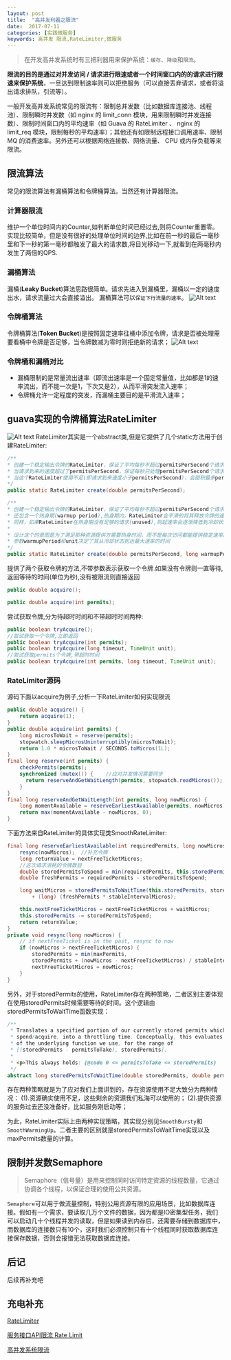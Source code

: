 ```yaml
---
layout: post
title:  "高并发利器之限流"
date:  2017-07-11
categories: [实践微服务]
keywords: 高并发 限流,RateLimiter,微服务
---
```


>在开发高并发系统时有三把利器用来保护系统：`缓存`、`降级`和`限流`。

**限流的目的是通过对并发访问 / 请求进行限速或者一个时间窗口内的的请求进行限速来保护系统**，一旦达到限制速率则可以拒绝服务（可以直接丢弃请求，或者将溢出请求排队，引流等）。

一般开发高并发系统常见的限流有：限制总并发数（比如数据库连接池、线程池）、限制瞬时并发数（如 nginx 的 limit_conn 模块，用来限制瞬时并发连接数）、限制时间窗口内的平均速率（如 Guava 的 RateLimiter 、 nginx 的 limit_req 模块，限制每秒的平均速率）；其他还有如限制远程接口调用速率、限制 MQ 的消费速率。另外还可以根据网络连接数、网络流量、 CPU 或内存负载等来限流。


## 限流算法
常见的限流算法有漏桶算法和令牌桶算法。当然还有计算器限流。
### 计算器限流
维护一个单位时间内的Counter,如判断单位时间已经过去,则将Counter重置零。
实现比较简单，但是没有很好的处理单位时间的边界,比如在前一秒的最后一毫秒里和下一秒的第一毫秒都触发了最大的请求数,将目光移动一下,就看到在两毫秒内发生了两倍的QPS.

### 漏桶算法

漏桶(**Leaky Bucket**)算法思路很简单。请求先进入到漏桶里，漏桶以一定的速度出水，请求流量过大会直接溢出。
漏桶算法可以`保证下行流量的速率`。
![Alt text](images/20151227125739535.png)


### 令牌桶算法
令牌桶算法(**Token Bucket**)是按照固定速率往桶中添加令牌，请求是否被处理需要看桶中令牌是否足够，当令牌数减为零时则拒绝新的请求；
![Alt text](images/69856-20150905181713889-1526401931.jpg)

### 令牌桶和漏桶对比
- 漏桶限制的是常量流出速率（即流出速率是一个固定常量值，比如都是1的速率流出，而不能一次是1，下次又是2），从而平滑突发流入速率；
- 令牌桶允许一定程度的突发，而漏桶主要目的是平滑流入速率；

## guava实现的令牌桶算法RateLimiter
![Alt text](images/diagram.png)
RateLimiter其实是一个abstract类,但是它提供了几个static方法用于创建RateLimiter:

```java
/**
* 创建一个稳定输出令牌的RateLimiter，保证了平均每秒不超过permitsPerSecond个请求
* 当请求到来的速度超过了permitsPerSecond，保证每秒只处理permitsPerSecond个请求
* 当这个RateLimiter使用不足(即请求到来速度小于permitsPerSecond)，会囤积最多permitsPerSecond个请求
*/
public static RateLimiter create(double permitsPerSecond);

/**
* 创建一个稳定输出令牌的RateLimiter，保证了平均每秒不超过permitsPerSecond个请求
* 还包含一个热身期(warmup period),热身期内，RateLimiter会平滑的将其释放令牌的速率加大，直到起达到最大速率
* 同样，如果RateLimiter在热身期没有足够的请求(unused),则起速率会逐渐降低到冷却状态
*
* 设计这个的意图是为了满足那种资源提供方需要热身时间，而不是每次访问都能提供稳定速率的服务的情况(比如带缓存服务，需要定期刷新缓存的)
* 参数warmupPeriod和unit决定了其从冷却状态到达最大速率的时间
*/
public static RateLimiter create(double permitsPerSecond, long warmupPeriod, TimeUnit unit);
```

提供了两个获取令牌的方法,不带参数表示获取一个令牌.如果没有令牌则一直等待,返回等待的时间(单位为秒),没有被限流则直接返回

```java
public double acquire();

public double acquire(int permits);
```

尝试获取令牌,分为待超时时间和不带超时时间两种:

```java
public boolean tryAcquire();
//尝试获取一个令牌,立即返回
public boolean tryAcquire(int permits);
public boolean tryAcquire(long timeout, TimeUnit unit);
//尝试获取permits个令牌,带超时时间
public boolean tryAcquire(int permits, long timeout, TimeUnit unit);
```

### RateLimiter源码

源码下面以acquire为例子,分析一下RateLimiter如何实现限流

```java
public double acquire() {
    return acquire(1);
}
public double acquire(int permits) {
    long microsToWait = reserve(permits);
    stopwatch.sleepMicrosUninterruptibly(microsToWait);
    return 1.0 * microsToWait / SECONDS.toMicros(1L);
}
final long reserve(int permits) {
    checkPermits(permits);
    synchronized (mutex()) {    //应对并发情况需要同步
      return reserveAndGetWaitLength(permits, stopwatch.readMicros());
    }
}
final long reserveAndGetWaitLength(int permits, long nowMicros) {
    long momentAvailable = reserveEarliestAvailable(permits, nowMicros);
    return max(momentAvailable - nowMicros, 0);
}
```

下面方法来自RateLimiter的具体实现类SmoothRateLimiter:

```java
final long reserveEarliestAvailable(int requiredPermits, long nowMicros) {
    resync(nowMicros);  //补充令牌
    long returnValue = nextFreeTicketMicros;
    //这次请求消耗的令牌数目
    double storedPermitsToSpend = min(requiredPermits, this.storedPermits);
    double freshPermits = requiredPermits - storedPermitsToSpend;

    long waitMicros = storedPermitsToWaitTime(this.storedPermits, storedPermitsToSpend)
        + (long) (freshPermits * stableIntervalMicros);

    this.nextFreeTicketMicros = nextFreeTicketMicros + waitMicros;
    this.storedPermits -= storedPermitsToSpend;
    return returnValue;
}
private void resync(long nowMicros) {
    // if nextFreeTicket is in the past, resync to now
    if (nowMicros > nextFreeTicketMicros) {
        storedPermits = min(maxPermits,
        storedPermits + (nowMicros - nextFreeTicketMicros) / stableIntervalMicros);
        nextFreeTicketMicros = nowMicros;
    }
}
```

另外，对于storedPermits的使用，RateLimiter存在两种策略，二者区别主要体现在使用storedPermits时候需要等待的时间。这个逻辑由storedPermitsToWaitTime函数实现：

```java
/**
 * Translates a specified portion of our currently stored permits which we want to
 * spend/acquire, into a throttling time. Conceptually, this evaluates the integral
 * of the underlying function we use, for the range of
 * [(storedPermits - permitsToTake), storedPermits].
 *
 * <p>This always holds: {@code 0 <= permitsToTake <= storedPermits}
 */
abstract long storedPermitsToWaitTime(double storedPermits, double permitsToTake);
```
存在两种策略就是为了应对我们上面讲到的，存在资源使用不足大致分为两种情况： (1).资源确实使用不足，这些剩余的资源我们私海可以使用的； (2).提供资源的服务过去还没准备好，比如服务刚启动等；

为此，RateLimiter实际上由两种实现策略，其实现分别见`SmoothBursty`和`SmoothWarmingUp`。二者主要的区别就是storedPermitsToWaitTime实现以及maxPermits数量的计算。

## 限制并发数Semaphore
>Semaphore（信号量）是用来控制同时访问特定资源的线程数量，它通过协调各个线程，以保证合理的使用公共资源。

`Semaphore`可以用于做流量控制，特别公用资源有限的应用场景，比如数据库连接。假如有一个需求，要读取几万个文件的数据，因为都是IO密集型任务，我们可以启动几十个线程并发的读取，但是如果读到内存后，还需要存储到数据库中，而数据库的连接数只有10个，这时我们必须控制只有十个线程同时获取数据库连接保存数据，否则会报错无法获取数据库连接。


## 后记
后续再补充吧


## 充电补充

[RateLimiter](http://xiaobaoqiu.github.io/blog/2015/07/02/ratelimiter/)

[服务接口API限流 Rate Limit](http://www.cnblogs.com/exceptioneye/p/4783904.html)

[高并发系统限流](http://m635674608.iteye.com/blog/2339587)


